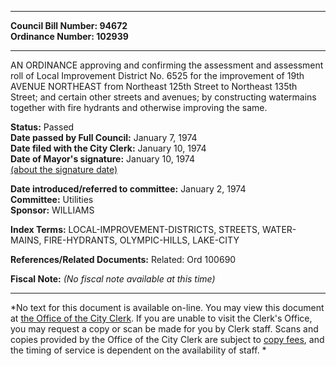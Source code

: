 * * * * *  
  
**Council Bill Number: [](#h0)[](#h2)94672**   
**Ordinance Number: 102939**  
  
* * * * *  
  
AN ORDINANCE approving and confirming the assessment and assessment roll of Local Improvement District No. 6525 for the improvement of 19th AVENUE NORTHEAST from Northeast 125th Street to Northeast 135th Street; and certain other streets and avenues; by constructing watermains together with fire hydrants and otherwise improving the same.  
  
**Status:** Passed   
**Date passed by Full Council:** January 7, 1974   
**Date filed with the City Clerk:** January 10, 1974   
**Date of Mayor's signature:** January 10, 1974   
[(about the signature date)](/~public/approvaldate.htm)   
  
  
**Date introduced/referred to committee:** January 2, 1974   
**Committee:** Utilities   
**Sponsor:** WILLIAMS   
  
**Index Terms:** LOCAL-IMPROVEMENT-DISTRICTS, STREETS, WATER-MAINS, FIRE-HYDRANTS, OLYMPIC-HILLS, LAKE-CITY  
  
**References/Related Documents:** Related: Ord 100690  
  
**Fiscal Note:** *(No fiscal note available at this time)*  
  
* * * * *  
  
*No text for this document is available on-line. You may view this document at [the Office of the City Clerk](http://www.seattle.gov/leg/clerk/contactUs.htm). If you are unable to visit the Clerk's Office, you may request a copy or scan be made for you by Clerk staff. Scans and copies provided by the Office of the City Clerk are subject to [copy fees](http://clerk.seattle.gov/~public/clerkfees.htm), and the timing of service is dependent on the availability of staff. *  
  
  
